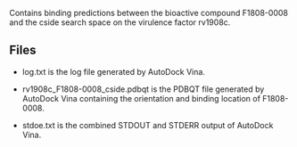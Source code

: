Contains binding predictions between the bioactive compound F1808-0008 and the cside search space on the virulence factor rv1908c.

## Files

- log.txt is the log file generated by AutoDock Vina.

- rv1908c_F1808-0008_cside.pdbqt is the PDBQT file generated by AutoDock Vina containing the orientation and binding location of F1808-0008.

- stdoe.txt is the combined STDOUT and STDERR output of AutoDock Vina.

